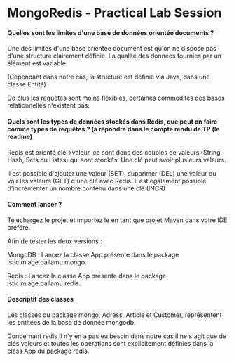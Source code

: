 # MongoRedis - Practical Lab Session



#### Quelles sont les limites d'une base de données orientée documents ?


Une des limites d'une base orientée document est qu'on ne dispose pas d'une structure clairement définie. La qualité des données fournies par un élément est variable.

(Cependant dans notre cas, la structure est définie via Java, dans une classe Entité)


De plus les requêtes sont moins fléxibles, certaines commodités des bases relationnelles n'existent pas.


#### Quels sont les types de données stockés dans Redis, que peut on faire comme types de requêtes ? (à répondre dans le compte rendu de TP (le readme)

Redis est orienté clé->valeur, ce sont donc des couples de valeurs (String, Hash, Sets ou Listes) qui sont stockés. Une clé peut avoir plusieurs valeurs.

Il est possible d'ajouter une valeur (SET), supprimer (DEL) une valeur ou voir les valeurs (GET) d'une clé avec Redis.
Il est également possible d'incrémenter un nombre contenu dans une clé (INCR)


#### Comment lancer ?

Téléchargez le projet et importez le en tant que projet Maven dans votre IDE préféré.

Afin de tester les deux versions : 

MongoDB : Lancez la classe App présente dans le package istic.miage.pallamu.mongo.

Redis : Lancez la classe App présente dans le package istic.miage.pallamu.redis.

#### Descriptif des classes 

Les classes du package mongo, Adress, Article et Customer,  représentent les entitées de la base de donnée mongodb.

Concernant redis il n'y en a pas eu besoin dans notre cas il ne s'agit que de clés valeurs et toutes les operations sont explicitement définies dans la class App du package redis.






